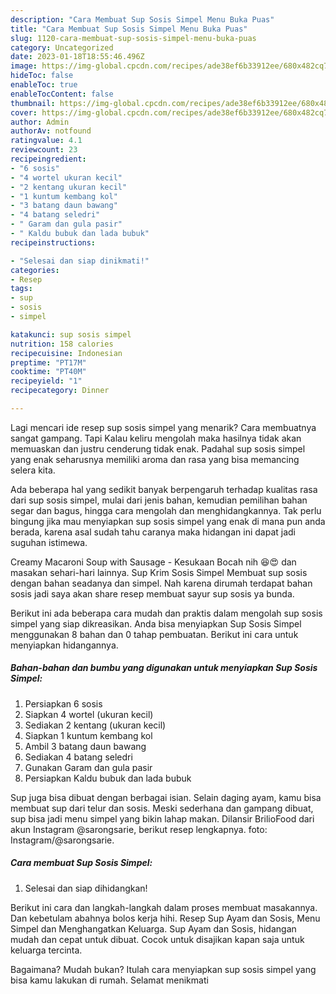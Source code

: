 ```yaml
---
description: "Cara Membuat Sup Sosis Simpel Menu Buka Puas"
title: "Cara Membuat Sup Sosis Simpel Menu Buka Puas"
slug: 1120-cara-membuat-sup-sosis-simpel-menu-buka-puas
category: Uncategorized
date: 2023-01-18T18:55:46.496Z
image: https://img-global.cpcdn.com/recipes/ade38ef6b33912ee/680x482cq70/sup-sosis-simpel-foto-resep-utama.jpg
hideToc: false
enableToc: true
enableTocContent: false
thumbnail: https://img-global.cpcdn.com/recipes/ade38ef6b33912ee/680x482cq70/sup-sosis-simpel-foto-resep-utama.jpg
cover: https://img-global.cpcdn.com/recipes/ade38ef6b33912ee/680x482cq70/sup-sosis-simpel-foto-resep-utama.jpg
author: Admin
authorAv: notfound
ratingvalue: 4.1
reviewcount: 23
recipeingredient:
- "6 sosis"
- "4 wortel ukuran kecil"
- "2 kentang ukuran kecil"
- "1 kuntum kembang kol"
- "3 batang daun bawang"
- "4 batang seledri"
- " Garam dan gula pasir"
- " Kaldu bubuk dan lada bubuk"
recipeinstructions:

- "Selesai dan siap dinikmati!"
categories:
- Resep
tags:
- sup
- sosis
- simpel

katakunci: sup sosis simpel 
nutrition: 158 calories
recipecuisine: Indonesian
preptime: "PT17M"
cooktime: "PT40M"
recipeyield: "1"
recipecategory: Dinner

---
```



Lagi mencari ide resep sup sosis simpel yang menarik? Cara membuatnya sangat gampang. Tapi Kalau keliru mengolah maka hasilnya tidak akan memuaskan dan justru cenderung tidak enak. Padahal sup sosis simpel yang enak seharusnya memiliki aroma dan rasa yang bisa memancing selera kita.


Ada beberapa hal yang sedikit banyak berpengaruh terhadap kualitas rasa dari sup sosis simpel, mulai dari jenis bahan, kemudian pemilihan bahan segar dan bagus, hingga cara mengolah dan menghidangkannya. Tak perlu bingung jika mau menyiapkan sup sosis simpel yang enak di mana pun anda berada, karena asal sudah tahu caranya maka hidangan ini dapat jadi suguhan istimewa.

Creamy Macaroni Soup with Sausage - Kesukaan Bocah nih 😆😍 dan masakan sehari-hari lainnya. Sup Krim Sosis Simpel Membuat sup sosis dengan bahan seadanya dan simpel. Nah karena dirumah terdapat bahan sosis jadi saya akan share resep membuat sayur sup sosis ya bunda.


Berikut ini ada beberapa cara mudah dan praktis dalam mengolah sup sosis simpel yang siap dikreasikan. Anda bisa menyiapkan Sup Sosis Simpel menggunakan 8 bahan dan 0 tahap pembuatan. Berikut ini cara untuk menyiapkan hidangannya.

<!--inarticleads1-->

##### Bahan-bahan dan bumbu yang digunakan untuk menyiapkan Sup Sosis Simpel:

1. Persiapkan 6 sosis
1. Siapkan 4 wortel (ukuran kecil)
1. Sediakan 2 kentang (ukuran kecil)
1. Siapkan 1 kuntum kembang kol
1. Ambil 3 batang daun bawang
1. Sediakan 4 batang seledri
1. Gunakan  Garam dan gula pasir
1. Persiapkan  Kaldu bubuk dan lada bubuk


Sup juga bisa dibuat dengan berbagai isian. Selain daging ayam, kamu bisa membuat sup dari telur dan sosis. Meski sederhana dan gampang dibuat, sup bisa jadi menu simpel yang bikin lahap makan. Dilansir BrilioFood dari akun Instagram @sarongsarie, berikut resep lengkapnya. foto: Instagram/@sarongsarie. 

<!--inarticleads2-->

##### Cara membuat Sup Sosis Simpel:


1. Selesai dan siap dihidangkan!

Berikut ini cara dan langkah-langkah dalam proses membuat masakannya. Dan kebetulam abahnya bolos kerja hihi. Resep Sup Ayam dan Sosis, Menu Simpel dan Menghangatkan Keluarga. Sup Ayam dan Sosis, hidangan mudah dan cepat untuk dibuat. Cocok untuk disajikan kapan saja untuk keluarga tercinta. 

Bagaimana? Mudah bukan? Itulah cara menyiapkan sup sosis simpel yang bisa kamu lakukan di rumah. Selamat menikmati
